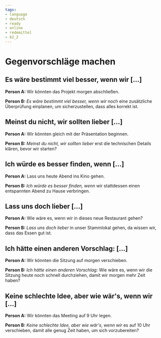 ```yaml
---
tags:
- language
- deutsch
- ready
- online
- redemittel
- b2_2
---
```


# Gegenvorschläge machen

## Es wäre bestimmt viel besser, wenn wir [...]

__Person A:__ Wir könnten das Projekt morgen abschließen.

__Person B:__ _Es wäre bestimmt viel besser, wenn wir_ noch eine zusätzliche Überprüfung einplanen, um sicherzustellen, dass alles korrekt ist.

## Meinst du nicht, wir sollten lieber [...]

__Person A:__ Wir könnten gleich mit der Präsentation beginnen.

__Person B:__ _Meinst du nicht, wir sollten lieber_ erst die technischen Details klären, bevor wir starten?

## Ich würde es besser finden, wenn [...]

__Person A:__ Lass uns heute Abend ins Kino gehen.

__Person B:__ _Ich würde es besser finden, wenn_ wir stattdessen einen entspannten Abend zu Hause verbringen.

## Lass uns doch lieber [...]

__Person A:__ Wie wäre es, wenn wir in dieses neue Restaurant gehen?

__Person B:__ _Lass uns doch lieber_ in unser Stammlokal gehen, da wissen wir, dass das Essen gut ist.

## Ich hätte einen anderen Vorschlag: [...]

__Person A:__ Wir könnten die Sitzung auf morgen verschieben.

__Person B:__ _Ich hätte einen anderen Vorschlag:_ Wie wäre es, wenn wir die Sitzung heute noch schnell durchziehen, damit wir morgen mehr Zeit haben?

## Keine schlechte Idee, aber wie wär's, wenn wir [...]

__Person A:__ Wir könnten das Meeting auf 9 Uhr legen.

__Person B:__ _Keine schlechte Idee, aber wie wär's, wenn wir_ es auf 10 Uhr verschieben, damit alle genug Zeit haben, um sich vorzubereiten?
